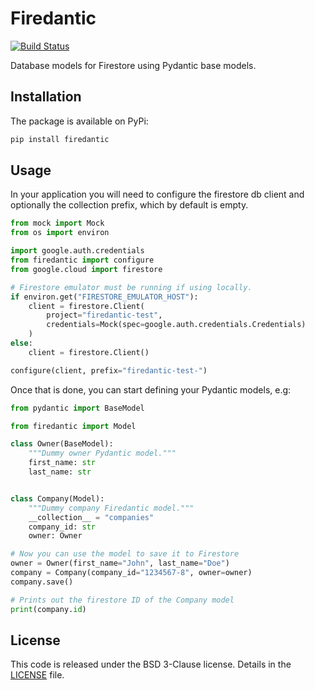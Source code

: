 # Firedantic

[![Build Status](https://travis-ci.org/digitalliving/firedantic.svg?branch=master)](https://travis-ci.org/digitalliving/firedantic)

Database models for Firestore using Pydantic base models.

## Installation

The package is available on PyPi:

```bash
pip install firedantic
```

## Usage

In your application you will need to configure the firestore db client and
optionally the collection prefix, which by default is empty.

```python
from mock import Mock
from os import environ

import google.auth.credentials
from firedantic import configure
from google.cloud import firestore

# Firestore emulator must be running if using locally.
if environ.get("FIRESTORE_EMULATOR_HOST"):
    client = firestore.Client(
        project="firedantic-test",
        credentials=Mock(spec=google.auth.credentials.Credentials)
    )
else:
    client = firestore.Client()

configure(client, prefix="firedantic-test-")
```

Once that is done, you can start defining your Pydantic models, e.g:

```python
from pydantic import BaseModel

from firedantic import Model

class Owner(BaseModel):
    """Dummy owner Pydantic model."""
    first_name: str
    last_name: str


class Company(Model):
    """Dummy company Firedantic model."""
    __collection__ = "companies"
    company_id: str
    owner: Owner

# Now you can use the model to save it to Firestore
owner = Owner(first_name="John", last_name="Doe")
company = Company(company_id="1234567-8", owner=owner)
company.save()

# Prints out the firestore ID of the Company model
print(company.id)
```

## License

This code is released under the BSD 3-Clause license. Details in the
[LICENSE](./LICENSE) file.
